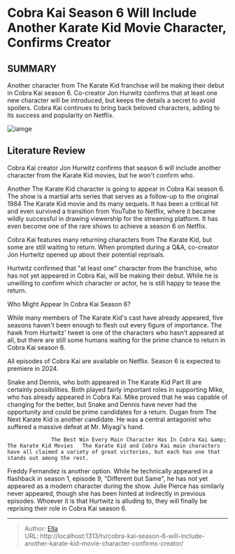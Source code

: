 # Cobra Kai Season 6 Will Include Another Karate Kid Movie Character, Confirms Creator


## SUMMARY 



  Another character from The Karate Kid franchise will be making their debut in Cobra Kai season 6.   Co-creator Jon Hurwitz confirms that at least one new character will be introduced, but keeps the details a secret to avoid spoilers.   Cobra Kai continues to bring back beloved characters, adding to its success and popularity on Netflix.  

![iamge](https://static1.srcdn.com/wordpress/wp-content/uploads/2023/04/the-cast-of-cobra-kai-in-season-5.png)

## Literature Review
Cobra Kai creator Jon Hurwitz confirms that season 6 will include another character from the Karate Kid movies, but he won&#39;t confirm who.




Another The Karate Kid character is going to appear in Cobra Kai season 6. The show is a martial arts series that serves as a follow-up to the original 1984 The Karate Kid movie and its many sequels. It has been a critical hit and even survived a transition from YouTube to Netflix, where it became wildly successful in drawing viewership for the streaming platform. It has even become one of the rare shows to achieve a season 6 on Netflix.




Cobra Kai features many returning characters from The Karate Kid, but some are still waiting to return. When prompted during a Q&amp;A, co-creator Jon Hurtwitz opened up about their potential reprisals.


 

Hurtwitz confirmed that &#34;at least one&#34; character from the franchise, who has not yet appeared in Cobra Kai, will be making their debut. While he is unwilling to confirm which character or actor, he is still happy to tease the return.


 Who Might Appear In Cobra Kai Season 6? 
          

While many members of The Karate Kid&#39;s cast have already appeared, five seasons haven&#39;t been enough to flesh out every figure of importance. The hawk from Hurtwitz&#39; tweet is one of the characters who hasn&#39;t appeared at all, but there are still some humans waiting for the prime chance to return in Cobra Kai season 6.






All episodes of Cobra Kai are available on Netflix. Season 6 is expected to premiere in 2024.




Snake and Dennis, who both appeared in The Karate Kid Part III are certainly possibilities. Both played fairly important roles in supporting Mike, who has already appeared in Cobra Kai. Mike proved that he was capable of changing for the better, but Snake and Dennis have never had the opportunity and could be prime candidates for a return. Dugan from The Next Karate Kid is another candidate. He was a central antagonist who suffered a massive defeat at Mr. Miyagi&#39;s hand.

                  The Best Win Every Main Character Has In Cobra Kai &amp; The Karate Kid Movies   The Karate Kid and Cobra Kai main characters have all claimed a variety of great victories, but each has one that stands out among the rest.     

Freddy Fernandez is another option. While he technically appeared in a flashback in season 1, episode 9, &#34;Different but Same&#34;, he has not yet appeared as a modern character during the show. Julie Pierce has similarly never appeared, though she has been hinted at indirectly in previous episodes. Whoever it is that Hurtwitz is alluding to, they will finally be reprising their role in Cobra Kai season 6.






---

> Author: [Ella](https://instagram.hk.cn/)  
> URL: http://localhost:1313/tv/cobra-kai-season-6-will-include-another-karate-kid-movie-character-confirms-creator/  

